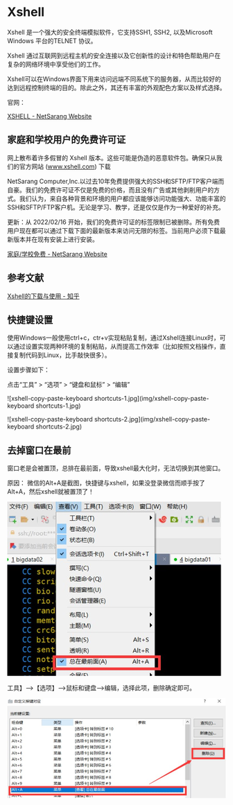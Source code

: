 # Xshell

Xshell 是一个强大的安全终端模拟软件，它支持SSH1, SSH2, 以及Microsoft Windows 平台的TELNET 协议。

Xshell 通过互联网到远程主机的安全连接以及它创新性的设计和特色帮助用户在复杂的网络环境中享受他们的工作。

Xshell可以在Windows界面下用来访问远端不同系统下的服务器，从而比较好的达到远程控制终端的目的。除此之外，其还有丰富的外观配色方案以及样式选择。

官网：

[XSHELL - NetSarang Website](https://www.xshell.com/zh/xshell/)

## 家庭和学校用户的免费许可证

网上散布着许多假冒的 Xshell 版本。这些可能是伪造的恶意软件包。确保只从我们的官方网站 (www.xshell.com) 下载

NetSarang Computer,Inc.以过去10年免费提供强大的SSH和SFTP/FTP客户端而自豪。我们的免费许可证不仅是免费的价格，而且没有广告或其他剥削用户的方式。我们认为，来自各种背景和环境的用户都应该能够访问功能强大、功能丰富的SSH和SFTP/FTP客户机。无论是学习、教学，还是仅仅是作为一种爱好的补充。

更新：从 2022/02/16 开始，我们的免费许可证的标签限制已被删除。所有免费用户现在都可以通过下载下面的最新版本来访问无限的标签。当前用户必须下载最新版本并在现有安装上进行安装。

[家庭/学校免费 - NetSarang Website](https://www.xshell.com/zh/free-for-home-school/)

## 参考文献

[Xshell的下载与使用 - 知乎](https://zhuanlan.zhihu.com/p/196664911)

## 快捷键设置

使用Windows一般使用ctrl+c，ctr+v实现粘贴复制，通过Xshell连接Linux时，可以通过设置实现两种环境的复制粘贴，从而提高工作效率（比如按照文档操作，直接复制代码到Linux，比手敲快很多）。

设置步骤如下：

点击“工具” > “选项” > “键盘和鼠标” > “编辑”

![xshell-copy-paste-keyboard shortcuts-1.jpg](img/xshell-copy-paste-keyboard shortcuts-1.jpg)

![xshell-copy-paste-keyboard shortcuts-2.jpg](img/xshell-copy-paste-keyboard shortcuts-2.jpg)

## 去掉窗口在最前

窗口老是会被置顶，总排在最前面，导致xshell最大化时，无法切换到其他窗口。

原因： 微信的Alt+A是截图，快捷键与xshell，如果没登录微信而顺手按了Alt+A，然后xshell就被置顶了！

![xshell-window-close-on-top-1.jpg](img/xshell-window-close-on-top-1.jpg)

工具】–>【选项】–>鼠标和键盘–>编辑，选择此项，删除确定即可。

![xshell-window-close-on-top-2.jpg](img/xshell-window-close-on-top-2.jpg)